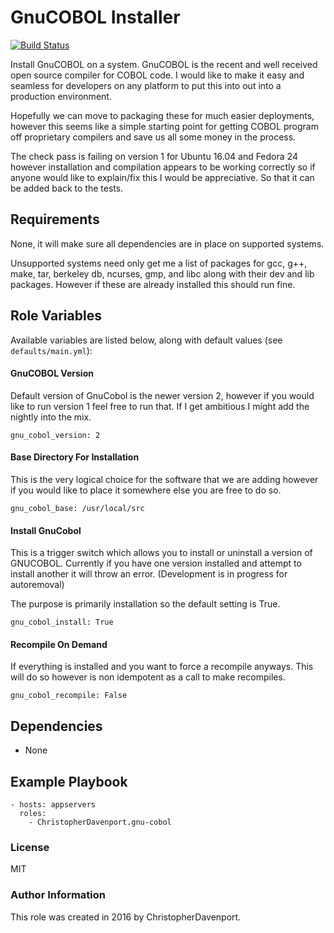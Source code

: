 # GnuCOBOL Installer

[![Build Status](https://travis-ci.org/ChristopherDavenport/ansible-role-gnu-cobol.svg?branch=master)](https://travis-ci.org/ChristopherDavenport/ansible-role-gnu-cobol)

Install GnuCOBOL on a system. GnuCOBOL is the recent and well
received open source compiler for COBOL code. I would like to make
it easy and seamless for developers on any platform to put this
into out into a production environment.

Hopefully we can move to packaging these for much easier
deployments, however this seems like a simple starting point
for getting COBOL program off proprietary compilers and save
us all some money in the process.

The check pass is failing on version 1 for Ubuntu 16.04 and Fedora 24 however
installation and compilation appears to be working correctly so if anyone
would like to explain/fix this I would be appreciative. So that it can be
added back to the tests. 

## Requirements

None, it will make sure all dependencies are in place on
supported systems.

Unsupported systems need only get me a list
of packages for gcc, g++, make, tar, berkeley db, ncurses,
gmp, and libc along with their dev and lib packages. However if these are already installed this should run fine.

## Role Variables

Available variables are listed below, along with default values
(see ```defaults/main.yml```):



#### GnuCOBOL Version

Default version of GnuCobol is the newer version 2, however if
you would like to run version 1 feel free to run that. If I get
ambitious I might add the nightly into the mix.

```
gnu_cobol_version: 2
```


#### Base Directory For Installation

This is the very logical choice for the software that we are
adding however if you would like to place it somewhere else you
are free to do so.

```
gnu_cobol_base: /usr/local/src
```

#### Install GnuCobol

This is a trigger switch which allows you to install or
uninstall a version of GNUCOBOL. Currently if you have one
version installed and attempt to install another it will throw
an error. (Development is in progress for autoremoval)

The purpose is primarily installation so the default setting
is True.

```
gnu_cobol_install: True
```

#### Recompile On Demand

If everything is installed and you want to force a recompile
anyways. This will do so however is non idempotent as a call to
make recompiles.

```
gnu_cobol_recompile: False
```

## Dependencies

-   None

## Example Playbook

```
- hosts: appservers
  roles:
    - ChristopherDavenport.gnu-cobol
```

### License

MIT

### Author Information

This role was created in 2016 by ChristopherDavenport.
